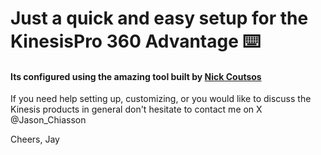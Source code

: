# Just a quick and easy setup for the KinesisPro 360 Advantage ⌨️

#### Its configured using the amazing tool built by [Nick Coutsos](https://nickcoutsos.github.io/keymap-editor)

If you need help setting up, customizing, or you would like to discuss the Kinesis products in general don't hesitate to contact me on X @Jason_Chiasson

Cheers,
Jay
